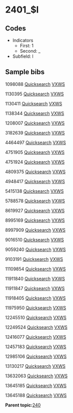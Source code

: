 # 2401\_$l

## Codes

-   Indicators
    -   First: 1
    -   Second: \_
-   Subfield: l

## Sample bibs

1098088 [Quicksearch](https://search.library.yale.edu/catalog/1098088) [VXWS](http://prodorbis.library.yale.edu:7014/vxws/GetHoldingsService?bibId=1098088)

1130395 [Quicksearch](https://search.library.yale.edu/catalog/1130395) [VXWS](http://prodorbis.library.yale.edu:7014/vxws/GetHoldingsService?bibId=1130395)

1130411 [Quicksearch](https://search.library.yale.edu/catalog/1130411) [VXWS](http://prodorbis.library.yale.edu:7014/vxws/GetHoldingsService?bibId=1130411)

1138344 [Quicksearch](https://search.library.yale.edu/catalog/1138344) [VXWS](http://prodorbis.library.yale.edu:7014/vxws/GetHoldingsService?bibId=1138344)

1208007 [Quicksearch](https://search.library.yale.edu/catalog/1208007) [VXWS](http://prodorbis.library.yale.edu:7014/vxws/GetHoldingsService?bibId=1208007)

3182639 [Quicksearch](https://search.library.yale.edu/catalog/3182639) [VXWS](http://prodorbis.library.yale.edu:7014/vxws/GetHoldingsService?bibId=3182639)

4464497 [Quicksearch](https://search.library.yale.edu/catalog/4464497) [VXWS](http://prodorbis.library.yale.edu:7014/vxws/GetHoldingsService?bibId=4464497)

4751905 [Quicksearch](https://search.library.yale.edu/catalog/4751905) [VXWS](http://prodorbis.library.yale.edu:7014/vxws/GetHoldingsService?bibId=4751905)

4751924 [Quicksearch](https://search.library.yale.edu/catalog/4751924) [VXWS](http://prodorbis.library.yale.edu:7014/vxws/GetHoldingsService?bibId=4751924)

4809375 [Quicksearch](https://search.library.yale.edu/catalog/4809375) [VXWS](http://prodorbis.library.yale.edu:7014/vxws/GetHoldingsService?bibId=4809375)

4948417 [Quicksearch](https://search.library.yale.edu/catalog/4948417) [VXWS](http://prodorbis.library.yale.edu:7014/vxws/GetHoldingsService?bibId=4948417)

5415138 [Quicksearch](https://search.library.yale.edu/catalog/5415138) [VXWS](http://prodorbis.library.yale.edu:7014/vxws/GetHoldingsService?bibId=5415138)

5788578 [Quicksearch](https://search.library.yale.edu/catalog/5788578) [VXWS](http://prodorbis.library.yale.edu:7014/vxws/GetHoldingsService?bibId=5788578)

8619927 [Quicksearch](https://search.library.yale.edu/catalog/8619927) [VXWS](http://prodorbis.library.yale.edu:7014/vxws/GetHoldingsService?bibId=8619927)

8995169 [Quicksearch](https://search.library.yale.edu/catalog/8995169) [VXWS](http://prodorbis.library.yale.edu:7014/vxws/GetHoldingsService?bibId=8995169)

8997909 [Quicksearch](https://search.library.yale.edu/catalog/8997909) [VXWS](http://prodorbis.library.yale.edu:7014/vxws/GetHoldingsService?bibId=8997909)

9016510 [Quicksearch](https://search.library.yale.edu/catalog/9016510) [VXWS](http://prodorbis.library.yale.edu:7014/vxws/GetHoldingsService?bibId=9016510)

9059240 [Quicksearch](https://search.library.yale.edu/catalog/9059240) [VXWS](http://prodorbis.library.yale.edu:7014/vxws/GetHoldingsService?bibId=9059240)

9103191 [Quicksearch](https://search.library.yale.edu/catalog/9103191) [VXWS](http://prodorbis.library.yale.edu:7014/vxws/GetHoldingsService?bibId=9103191)

11109854 [Quicksearch](https://search.library.yale.edu/catalog/11109854) [VXWS](http://prodorbis.library.yale.edu:7014/vxws/GetHoldingsService?bibId=11109854)

11911840 [Quicksearch](https://search.library.yale.edu/catalog/11911840) [VXWS](http://prodorbis.library.yale.edu:7014/vxws/GetHoldingsService?bibId=11911840)

11911847 [Quicksearch](https://search.library.yale.edu/catalog/11911847) [VXWS](http://prodorbis.library.yale.edu:7014/vxws/GetHoldingsService?bibId=11911847)

11918405 [Quicksearch](https://search.library.yale.edu/catalog/11918405) [VXWS](http://prodorbis.library.yale.edu:7014/vxws/GetHoldingsService?bibId=11918405)

11975950 [Quicksearch](https://search.library.yale.edu/catalog/11975950) [VXWS](http://prodorbis.library.yale.edu:7014/vxws/GetHoldingsService?bibId=11975950)

12245510 [Quicksearch](https://search.library.yale.edu/catalog/12245510) [VXWS](http://prodorbis.library.yale.edu:7014/vxws/GetHoldingsService?bibId=12245510)

12249524 [Quicksearch](https://search.library.yale.edu/catalog/12249524) [VXWS](http://prodorbis.library.yale.edu:7014/vxws/GetHoldingsService?bibId=12249524)

12416077 [Quicksearch](https://search.library.yale.edu/catalog/12416077) [VXWS](http://prodorbis.library.yale.edu:7014/vxws/GetHoldingsService?bibId=12416077)

12457183 [Quicksearch](https://search.library.yale.edu/catalog/12457183) [VXWS](http://prodorbis.library.yale.edu:7014/vxws/GetHoldingsService?bibId=12457183)

12985106 [Quicksearch](https://search.library.yale.edu/catalog/12985106) [VXWS](http://prodorbis.library.yale.edu:7014/vxws/GetHoldingsService?bibId=12985106)

13130217 [Quicksearch](https://search.library.yale.edu/catalog/13130217) [VXWS](http://prodorbis.library.yale.edu:7014/vxws/GetHoldingsService?bibId=13130217)

13632063 [Quicksearch](https://search.library.yale.edu/catalog/13632063) [VXWS](http://prodorbis.library.yale.edu:7014/vxws/GetHoldingsService?bibId=13632063)

13645185 [Quicksearch](https://search.library.yale.edu/catalog/13645185) [VXWS](http://prodorbis.library.yale.edu:7014/vxws/GetHoldingsService?bibId=13645185)

13645188 [Quicksearch](https://search.library.yale.edu/catalog/13645188) [VXWS](http://prodorbis.library.yale.edu:7014/vxws/GetHoldingsService?bibId=13645188)

**Parent topic:**[240](../../tags/240/240.md)

